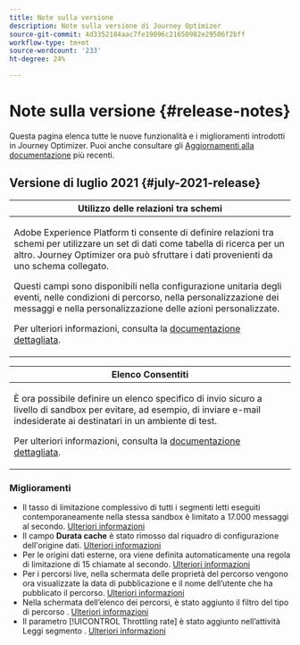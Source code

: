 ```yaml
---
title: Note sulla versione
description: Note sulla versione di Journey Optimizer
source-git-commit: 4d3352184aac7fe19096c21650982e29506f2bff
workflow-type: tm+mt
source-wordcount: '233'
ht-degree: 24%

---
```



# Note sulla versione {#release-notes}

Questa pagina elenca tutte le nuove funzionalità e i miglioramenti introdotti in Journey Optimizer.
Puoi anche consultare gli [Aggiornamenti alla documentazione](documentation-updates.md) più recenti.

## Versione di luglio 2021 {#july-2021-release}

<table>
<thead>
<tr>
<th><strong>Utilizzo delle relazioni tra schemi</strong><br/></th>
</tr>
</thead>
<tbody>
<tr>
<td>
<p>Adobe Experience Platform ti consente di definire relazioni tra schemi per utilizzare un set di dati come tabella di ricerca per un altro. Journey Optimizer ora può sfruttare i dati provenienti da uno schema collegato.</p>
<p>Questi campi sono disponibili nella configurazione unitaria degli eventi, nelle condizioni di percorso, nella personalizzazione dei messaggi e nella personalizzazione delle azioni personalizzate.</p>
<p>Per ulteriori informazioni, consulta la <a href="event/experience-event-schema.md#leverage_schema_relationships">documentazione dettagliata</a>.</p>
</td>
</tr>
</tbody>
</table>

<table>
<thead>
<tr>
<th><strong>Elenco Consentiti</strong><br/></th>
</tr>
</thead>
<tbody>
<tr>
<td>
<p>È ora possibile definire un elenco specifico di invio sicuro a livello di sandbox per evitare, ad esempio, di inviare e-mail indesiderate ai destinatari in un ambiente di test.
</p>
<p>Per ulteriori informazioni, consulta la <a href="allow-list.md">documentazione dettagliata</a>.</p>
</td>
</tr>
</tbody>
</table>

### Miglioramenti

* Il tasso di limitazione complessivo di tutti i segmenti letti eseguiti contemporaneamente nella stessa sandbox è limitato a 17.000 messaggi al secondo. [Ulteriori informazioni](building-journeys/read-segment.md#configuring-segment-trigger-activity)
* Il campo **Durata cache** è stato rimosso dal riquadro di configurazione dell&#39;origine dati. [Ulteriori informazioni](datasource/about-data-sources.md)
* Per le origini dati esterne, ora viene definita automaticamente una regola di limitazione di 15 chiamate al secondo. [Ulteriori informazioni](configuration/external-systems.md#capping)
* Per i percorsi live, nella schermata delle proprietà del percorso vengono ora visualizzate la data di pubblicazione e il nome dell’utente che ha pubblicato il percorso. [Ulteriori informazioni](building-journeys/journey-gs.md#change-properties)
* Nella schermata dell’elenco dei percorsi, è stato aggiunto il filtro del tipo di percorso . [Ulteriori informazioni](user-interface.md#section_lgm_hpz_pgb)
* Il parametro [!UICONTROL Throttling rate] è stato aggiunto nell’attività Leggi segmento . [Ulteriori informazioni](building-journeys/read-segment.md#configuring-segment-trigger-activity)
